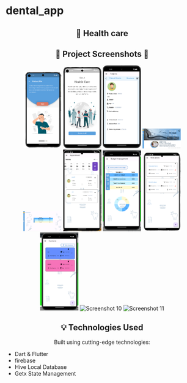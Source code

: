 # dental_app

<!-- Features -->
<h2 align="center"> 🚀 Health care </h2>

<!-- Project Screenshots -->
<h2 align="center">📸 Project Screenshots 📸</h2>
<p align="center">
   <img src="assets/img/1.png" alt="Screenshot 1" width="100">
    <img src="assets/img/2.png" alt="Screenshot 2" width="100">
    <img src="assets/img//33.png" alt="Screenshot 3" width="100">
    <img src="assets/img/4.png" alt="Screenshot 4" width="100">
    <img src="assets/img/5.png" alt="Screenshot 5" width="100">
    <img src="assets/img/6.png" alt="Screenshot 6" width="100">
    <img src="assets/img/7.png" alt="Screenshot 7" width="100">
    <img src="assets/img/8.png" alt="Screenshot 8" width="100">
    <img src="assets/img/9.png" alt="Screenshot 9" width="100">
    <img src="assets/img/10.png" alt="Screenshot 10" width="100">
    <img src="assets/img/11.png" alt="Screenshot 11" width="100">
  <!-- Add more screenshots... -->
</p>

<!-- Technologies Used -->
<h2 align="center">💡 Technologies Used</h2>
<p align="center">Built using cutting-edge technologies:</p>

<ul>
  <li>Dart & Flutter</li>
  <li>firebase</li>
  <li>Hive Local Database</li>
  <li>Getx State Management</li>
  <!-- Add more technologies... -->
</ul>
